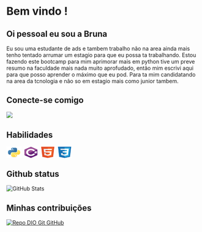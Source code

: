 # Bem vindo !
## Oi pessoal eu sou a Bruna 
Eu sou uma estudante de ads e tambem trabalho não na area ainda mais tenho tentado arrumar um estagio para que eu possa ta trabalhando. Estou fazendo este bootcamp para mim aprimorar mais em python tive um preve resumo na faculdade mais nada muito aprofudado, então mim escrivi aqui para que posso aprender o máximo que eu pod. Para ta mim candidatando na area da tcnologia e não so em estagio mais como junior tambem.


## Conecte-se comigo
<a href="https://www.linkedin.com/in/bruna-soares-da-concei%C3%A7%C3%A3o-613844191/?lipi=urn%3Ali%3Apage%3Ad_flagship3_feed%3BdSs4EeMwS5GZNoVjPutXkg%3D%3D" target="_blank"><img src="https://img.shields.io/badge/-LinkedIn-%230077B5?style=for-the-badge&logo=linkedin&logoColor=white" target="_blank"></a> 


## Habilidades

  <img align="center" alt="Rafa-Python" height="30" width="40" src="https://raw.githubusercontent.com/devicons/devicon/master/icons/python/python-original.svg">
  <img align="center" alt="Rafa-Python" height="30" width="40" src="https://raw.githubusercontent.com/devicons/devicon/master/icons/csharp/csharp-original.svg">
  <img align="center" alt="Rafa-HTML" height="30" width="40" src="https://raw.githubusercontent.com/devicons/devicon/master/icons/html5/html5-original.svg">
  <img align="center" alt="Rafa-CSS" height="30" width="40" src="https://raw.githubusercontent.com/devicons/devicon/master/icons/css3/css3-original.svg">
</div>

## Github status
![GitHub Stats](https://github-readme-stats.vercel.app/api?username=SEUUSERNAME&theme=transparent&bg_color=ec77a7&border_color=fffC&show_icons=true&icon_color=fff&title_color=fff&text_color=fff)

## Minhas contribuições
[![Repo DIO Git GitHub](https://github-readme-stats.vercel.app/api/pin/?username=elidianaandrade&repo=dio-lab-open-source&bg_color=ec77a7&border_color=fff&show_icons=true&icon_color=fff&title_color=fff&text_color=FFF)](https://github.com/Brunasoaresconce/contribuido-open-source)
